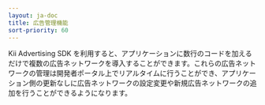 ```yaml
---
layout: ja-doc
title: 広告管理機能
sort-priority: 60
---
```

Kii Advertising SDK を利用すると、アプリケーションに数行のコードを加えるだけで複数の広告ネットワークを導入することができます。これらの広告ネットワークの管理は開発者ポータル上でリアルタイムに行うことができ、アプリケーション側の更新なしに広告ネットワークの設定変更や新規広告ネットワークの追加を行うことができるようになります。
